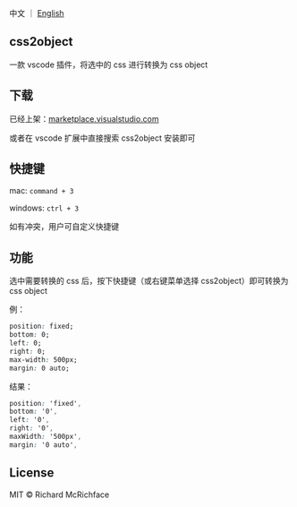 中文 ｜ [English](https://github.com/liuxueyong123/html2cssTree/blob/master/README-english.md)

## css2object

一款 vscode 插件，将选中的 css 进行转换为 css object

## 下载

已经上架：[marketplace.visualstudio.com](https://marketplace.visualstudio.com/items?itemName=liuxueyong123.css2object)

或者在 vscode 扩展中直接搜索 css2object 安装即可

## 快捷键

mac: `command + 3`

windows: `ctrl + 3`

如有冲突，用户可自定义快捷键

## 功能

选中需要转换的 css 后，按下快捷键（或右键菜单选择 css2object）即可转换为 css object

例：

``` css
position: fixed;
bottom: 0;
left: 0;
right: 0;
max-width: 500px;
margin: 0 auto;
```

结果：

``` css
position: 'fixed',
bottom: '0',
left: '0',
right: '0',
maxWidth: '500px',
margin: '0 auto',
```

## License

MIT © Richard McRichface

